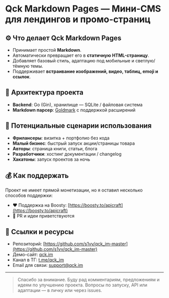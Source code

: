 # Qck Markdown Pages — Мини-CMS для лендингов и промо-страниц

## ⚙️ Что делает Qck Markdown Pages

- Принимает простой **Markdown**.
- Автоматически превращает его в **статичную HTML-страницу**.
- Добавляет базовый стиль, адаптацию под мобильные и светлую/тёмную темы.
- Поддерживает **встраивание изображений, видео, таблиц, emoji и ссылок**.

## 🧱 Архитектура проекта

- **Backend**: Go (Gin), хранилище — SQLite / файловая система
- **Markdown парсер**: [Goldmark](https://github.com/yuin/goldmark) с поддержкой расширений

## 🔄 Потенциальные сценарии использования

- **Фрилансеры**: визитка + портфолио без кода
- **Малый бизнес**: быстрый запуск акции/страницы товара
- **Авторы**: страница книги, статьи, блога
- **Разработчики**: хостинг документации / changelog
- **Хакатоны**: запуск проектов за ночь

## 💰 Как поддержать

Проект не имеет прямой монетизации, но я оставил несколько способов поддержки:

- ❤️ Поддержка на Boosty: [https://boosty.to/apicraft](https://boosty.to/apicraft)
- 🤝 PR и идеи приветствуются

## 📎 Ссылки и ресурсы

- Репозиторий: [https://github.com/s1vv/qck_im-master](https://github.com/s1vv/qck_im-master)
- Демо-сайт: [qck.im](https://qck.im)
- Канал в ТГ: [t.me/qck_im](https://t.me/qck_im)
- Email для связи: [support@qck.im](mailto:support@qck.im)

---

> Спасибо за внимание. Буду рад комментариям, предложениям и идеям по улучшению проекта. Вопросы по запуску, API или адаптации — в личку или через issues.

